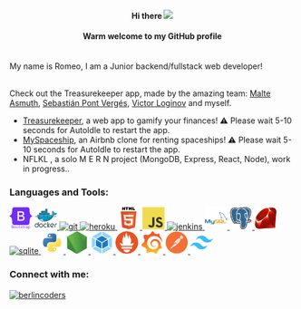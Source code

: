<h4 align="center"> Hi there <a href="https://www.gautamkrishnar.com/"><img src="https://media.giphy.com/media/hvRJCLFzcasrR4ia7z/giphy.gif" width="5%"></a></h4>

<h4 align="center">Warm welcome to my GitHub profile</h4>
<br>
My name is Romeo, I am a Junior backend/fullstack web developer!
<br>
<br>

Check out the Treasurekeeper app, made by the amazing team: [Malte Asmuth](https://github.com/malteasmuth), [Sebastián Pont Vergés](https://github.com/sebaspont), [Victor Loginov](https://github.com/thegroosalugg) and myself.

- [Treasurekeeper](http://www.treasurekeeper.online), a web app to gamify your finances! ⚠️ Please wait 5-10 seconds for AutoIdle to restart the app.
- [MySpaceship](https://myspaceship-9e73f7ca505b.herokuapp.com/), an Airbnb clone for renting spaceships! ⚠️ Please wait 5-10 seconds for AutoIdle to restart the app.
- NFLKL , a solo  M E R N project (MongoDB, Express, React, Node), work in progress..

  



<h3 align="left">Languages and Tools:</h3> 
<p <a href="https://getbootstrap.com" rel="nofollow"> <img src="https://raw.githubusercontent.com/devicons/devicon/master/icons/bootstrap/bootstrap-plain-wordmark.svg" 
     alt="bootstrap" width="40" height="40" style="max-width: 100%;"> 
   <a href="https://www.docker.com/" rel="nofollow"> <img src="https://raw.githubusercontent.com/devicons/devicon/master/icons/docker/docker-original-wordmark.svg" 
     alt="docker" width="40" height="40" style="max-width: 100%;"> 
   <a href="https://git-scm.com/" rel="nofollow"> <img 
src="https://camo.githubusercontent.com/fcafa5ebc1f5f789ae7d012a3ecd8fe7bda49516591caf7c37698f764165d880/68747470733a2f2f7777772e766563746f726c6f676f2e7a6f6e652f6c6f676f732f6769742d73636d2f6769742d73636d2d69636f6e2e737667" alt="git" width="40" height="40" data-canonical-src="https://www.vectorlogo.zone/logos/git-scm/git-scm-icon.svg" style="max-width: 100%;"> </a> <a href="https://heroku.com" rel="nofollow"> <img src="https://camo.githubusercontent.com/a7553749f374bd64a02e5141697c24aeb9955ff99bb6de2ef80f4c1b6eb2ad6f/68747470733a2f2f7777772e766563746f726c6f676f2e7a6f6e652f6c6f676f732f6865726f6b752f6865726f6b752d69636f6e2e737667" alt="heroku" width="40" height="40" data-canonical-src="https://www.vectorlogo.zone/logos/heroku/heroku-icon.svg" style="max-width: 100%;"> </a> <a href="https://www.w3.org/html/" rel="nofollow"> <img src="https://raw.githubusercontent.com/devicons/devicon/master/icons/html5/html5-original-wordmark.svg" alt="html5" width="40" height="40" style="max-width: 100%;"> </a> <a href="https://developer.mozilla.org/en-US/docs/Web/JavaScript" rel="nofollow"> <img src="https://raw.githubusercontent.com/devicons/devicon/master/icons/javascript/javascript-original.svg" alt="javascript" width="40" height="40" style="max-width: 100%;"> </a> <a href="https://www.jenkins.io" rel="nofollow"> <img src="https://camo.githubusercontent.com/677d7d6afeeb04410190a061d7bbb6fb8a5246c6dc80ab4b665988ca04b091d1/68747470733a2f2f7777772e766563746f726c6f676f2e7a6f6e652f6c6f676f732f6a656e6b696e732f6a656e6b696e732d69636f6e2e737667" alt="jenkins" width="40" height="40" data-canonical-src="https://www.vectorlogo.zone/logos/jenkins/jenkins-icon.svg" style="max-width: 100%;"> </a> <a href="https://www.mysql.com/" rel="nofollow"> <img src="https://raw.githubusercontent.com/devicons/devicon/master/icons/mysql/mysql-original-wordmark.svg" alt="mysql" width="40" height="40" style="max-width: 100%;"> </a> <a href="https://www.postgresql.org" rel="nofollow"> <img src="https://raw.githubusercontent.com/devicons/devicon/master/icons/postgresql/postgresql-original.svg" alt="Postgresql" width="40" height="40" style="max-width: 100%;"> </a> <a href="https://www.ruby-lang.org/" rel="nofollow"> <img src="https://raw.githubusercontent.com/devicons/devicon/master/icons/ruby/ruby-original.svg" alt="Ruby" width="40" height="40" style="max-width: 100%;"> </a><a href="https://www.sqlite.org/" rel="nofollow"> <img src="https://camo.githubusercontent.com/dfc13c38294c1ea3bc5354196797b1619fbf5f3abb65d6b5838643cfc3898caf/68747470733a2f2f7777772e766563746f726c6f676f2e7a6f6e652f6c6f676f732f73716c6974652f73716c6974652d69636f6e2e737667" alt="sqlite" width="40" height="40" data-canonical-src="https://www.vectorlogo.zone/logos/sqlite/sqlite-icon.svg" style="max-width: 100%;"> </a> <a href="https://www.python.org/" rel="nofollow"> <img src="https://raw.githubusercontent.com/devicons/devicon/master/icons/python/python-original.svg" alt="Ruby" width="40" height="40" style="max-width: 100%;"> </a>  <a href="https://nodejs.org/en" rel="nofollow"> <img src="https://raw.githubusercontent.com/devicons/devicon/master/icons/nodejs/nodejs-original.svg" alt="Nodejs" width="40" height="40" style="max-width: 100%;"> </a> <a href="https://webpack.js.org/" rel="nofollow"> <img src="https://raw.githubusercontent.com/devicons/devicon/master/icons/webpack/webpack-original.svg" alt="webpack" width="40" height="40" style="max-width: 100%;"> </a> <a href="https://prometheus.io/" rel="nofollow"> <img src="https://raw.githubusercontent.com/devicons/devicon/master/icons/prometheus/prometheus-original.svg" alt="prometheus" width="40" height="40" style="max-width: 100%;"> </a> <a href="https://grafana.com/" rel="nofollow"> <img src="https://raw.githubusercontent.com/devicons/devicon/master/icons/grafana/grafana-original.svg" alt="grafana" width="40" height="40" style="max-width: 100%;"> </a> <a href="https://www.postman.com/" rel="nofollow"> <img src="https://raw.githubusercontent.com/devicons/devicon/master/icons/postman/postman-original.svg" alt="postman" width="40" height="40" style="max-width: 100%;"> </a> <a href="https://tailwindcss.com/" rel="nofollow"> <img src="https://raw.githubusercontent.com/devicons/devicon/master/icons/tailwindcss/tailwindcss-original.svg" alt="tailwindcss" width="40" height="40" style="max-width: 100%;"> </a></p>
<h3 align="left">Connect with me:</h3>
<p align="left">
<a href="https://linkedin.com/in/berlincoders" target="blank"><img align="center" src="https://raw.githubusercontent.com/rahuldkjain/github-profile-readme-generator/master/src/images/icons/Social/linked-in-alt.svg" alt="berlincoders" height="30" width="30" /></a>
</p>



<!--
**berlincoders/berlincoders** is a ✨ _special_ ✨ repository because its `README.md` (this file) appears on your GitHub profile.

Here are some ideas to get you started:

- 🔭 I’m currently working on ...
- 🌱 I’m currently learning ...
- 👯 I’m looking to collaborate on ...
- 🤔 I’m looking for help with ...
- 💬 Ask me about ...
- 📫 How to reach me: ...
- 😄 Pronouns: ...
- ⚡ Fun fact: ...
-->
